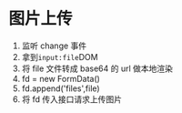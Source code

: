 # 图片上传

1. 监听 change 事件
1. 拿到`input:file`DOM
1. 将 file 文件转成 base64 的 url 做本地渲染
1. fd = new FormData()
1. fd.append('files',file)
1. 将 fd 传入接口请求上传图片
